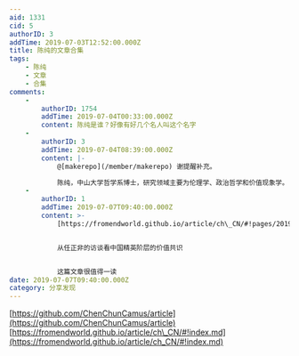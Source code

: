 ```yaml
---
aid: 1331
cid: 5
authorID: 3
addTime: 2019-07-03T12:52:00.000Z
title: 陈纯的文章合集
tags:
    - 陈纯
    - 文章
    - 合集
comments:
    -
        authorID: 1754
        addTime: 2019-07-04T00:33:00.000Z
        content: 陈纯是谁？好像有好几个名人叫这个名字
    -
        authorID: 3
        addTime: 2019-07-04T08:39:00.000Z
        content: |-
            @[makerepo](/member/makerepo) 谢提醒补充。

            陈纯，中山大学哲学系博士，研究领域主要为伦理学、政治哲学和价值现象学。
    -
        authorID: 1
        addTime: 2019-07-07T09:40:00.000Z
        content: >-
            [https://fromendworld.github.io/article/ch\_CN/#!pages/2019/%E4%BB%8E%E4%BB%BB%E6%AD%A3%E9%9D%9E%E7%9A%84%E8%AE%BF%E8%B0%88%E7%9C%8B%E4%B8%AD%E5%9B%BD%E7%B2%BE%E8%8B%B1%E9%98%B6%E5%B1%82%E7%9A%84%E4%BB%B7%E5%80%BC%E5%85%B1%E8%AF%86.md](https://fromendworld.github.io/article/ch_CN/#!pages/2019/%E4%BB%8E%E4%BB%BB%E6%AD%A3%E9%9D%9E%E7%9A%84%E8%AE%BF%E8%B0%88%E7%9C%8B%E4%B8%AD%E5%9B%BD%E7%B2%BE%E8%8B%B1%E9%98%B6%E5%B1%82%E7%9A%84%E4%BB%B7%E5%80%BC%E5%85%B1%E8%AF%86.md)


            从任正非的访谈看中国精英阶层的价值共识


            这篇文章很值得一读
date: 2019-07-07T09:40:00.000Z
category: 分享发现
---
```


[https://github.com/ChenChunCamus/article](https://github.com/ChenChunCamus/article)  
[https://fromendworld.github.io/article/ch\_CN/#!index.md](https://fromendworld.github.io/article/ch_CN/#!index.md)
